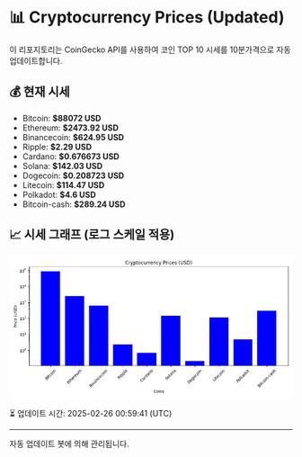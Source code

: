 
# 📊 Cryptocurrency Prices (Updated)

이 리포지토리는 CoinGecko API를 사용하여 코인 TOP 10 시세를 10분가격으로 자동 업데이트합니다.

## 💰 현재 시세
- Bitcoin: **$88072 USD**
- Ethereum: **$2473.92 USD**
- Binancecoin: **$624.95 USD**
- Ripple: **$2.29 USD**
- Cardano: **$0.676673 USD**
- Solana: **$142.03 USD**
- Dogecoin: **$0.208723 USD**
- Litecoin: **$114.47 USD**
- Polkadot: **$4.6 USD**
- Bitcoin-cash: **$289.24 USD**

## 📈 시세 그래프 (로그 스케일 적용)
![Crypto Prices](crypto_prices.png)

⏳ 업데이트 시간: 2025-02-26 00:59:41 (UTC)

---
자동 업데이트 봇에 의해 관리됩니다.
